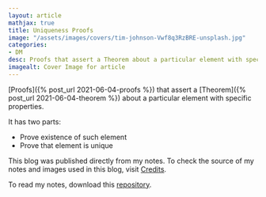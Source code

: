 ```yaml
---
layout: article
mathjax: true
title: Uniqueness Proofs
image: "/assets/images/covers/tim-johnson-Vwf8q3RzBRE-unsplash.jpg"
categories:
- DM
desc: Proofs that assert a Theorem about a particular element with specific properties. 
imagealt: Cover Image for article
---
```


[Proofs]({% post_url 2021-06-04-proofs %}) that assert a [Theorem]({% post_url 2021-06-04-theorem %}) about a particular element with specific properties.

It has two parts:
* Prove existence of such element
* Prove that element is unique

This blog was published directly from my notes.
To check the source of my notes and images used in this blog, visit <a href="/credits.html" target="_blank">Credits</a>.

To read my notes, download this <a href="https://github.com/bovem/CS" target="blank">repository</a>.
